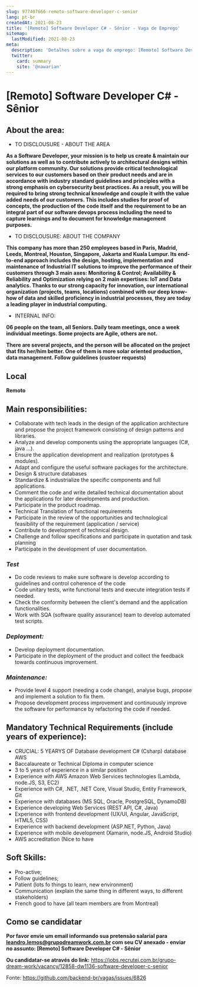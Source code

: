 ```yaml
---
slug: 977407666-remoto-software-developer-c-senior
lang: pt-br
createdAt: 2021-08-23
title: '[Remoto] Software Developer C# - Sênior - Vaga de Emprego'
sitemap:
  lastModified: 2021-08-23
meta:
  description: 'Detalhes sobre a vaga de emprego: [Remoto] Software Developer C# - Sênior'
  twitter:
    card: summary
    site: '@nawarian'
---
```


# [Remoto] Software Developer C# - Sênior

## About the area:

- TO DISCLOUSURE - ABOUT THE AREA

**As a Software Developer, your mission is to help us create & maintain our solutions as well as to contribute actively to architectural designs within our platform community. Our solutions provide critical technological services to our customers based on their product needs and are in accordance with industry standard guidelines and principles with a strong emphasis on cybersecurity best practices. As a result, you will be required to bring strong technical knowledge and couple it with the value added needs of our customers. This includes studies for proof of concepts, the production of the code itself and the requirement to be an integral part of our software devops process including the need to capture learnings and to document for knowledge management purposes.**

- TO DISCLOUSURE: ABOUT THE COMPANY

**This company has more than 250 employees based in Paris, Madrid, Leeds, Montreal, Houston, Singapore, Jakarta and Kuala Lumpur. Its end-to-end approach includes the design, hosting, implementation and maintenance of Industrial IT solutions to improve the performance of their customers through 3 main axes: Monitoring & Control; Availability & Reliability and Optimization relying on 2 main expertises: IoT and Data analytics. Thanks to our strong capacity for innovation, our international organization (projects, teams, locations) combined with our deep know-how of data and skilled proficiency in industrial processes, they are today a leading player in industrial computing.**

- INTERNAL INFO:

**06 people on the team, all Seniors. Daily team meetings, once a week individual meetings. Some projects are Agile, others are not.**

**There are several projects, and the person will be allocated on the project that fits her/him better. One of them is more solar oriented production, data management. Follow guidelines (custoer requests)**

## Local
**Remoto**

## Main responsibilities:

- Collaborate with tech leads in the design of the application architecture and propose the project framework consisting of design patterns and libraries.
- Analyze and develop components using the appropriate languages (C#, java ...).
- Ensure the application development and realization (prototypes & modules).
- Adapt and configure the useful software packages for the architecture.
- Design & structure databases
- Standardize & industrialize the specific components and full applications.
- Comment the code and write detailed technical documentation about the applications for later developments and production.
- Participate in the product roadmap.
- Technical Translation of functional requirements
- Participate in the review of the opportunities and technological feasibility of the requirement (application / service)
- Contribute to development of technical design.
- Challenge and follow specifications and participate in quotation and task planning
- Participate in the development of user documentation.

### _Test_

- Do code reviews to make sure software is develop according to guidelines and control coherence of the code
- Code unitary tests, write functional tests and execute integration tests if needed.
- Check the conformity between the client's demand and the application functionalities.
- Work with SQA (software quality assurance) team to develop automated test scripts.

### _Deployment:_

- Develop deployment documentation.
- Participate in the deployment of the product and collect the feedback towards continuous improvement.

### _Maintenance:_

- Provide level 4 support (needing a code change), analyse bugs, propose and implement a solution to fix them.
- Propose development process improvement and continuously improve the software for performance by refactoring the code if needed.

## Mandatory Technical Requirements (include years of experience):

- CRUCIAL: 5 YEARYS OF Database development C# (Csharp) database AWS
- Baccalaureate or Technical Diploma in computer science
- 3 to 5 years of experience in a similar position
- Experience with AWS Amazon Web Services technologies (Lambda, node.JS, S3, EC2)
- Experience with C#, .NET, .NET Core, Visual Studio, Entity Framework, Git
- Experience with databases (MS SQL, Oracle, PostgreSQL, DynamoDB)
- Experience developing Web Services (REST API, C#, Java)
- Experience with frontend development (UX/UI, Angular, JavaScript, HTML5, CSS)
- Experience with backend development (ASP.NET, Python, Java)
- Experience with mobile development (Xamarin, node.JS, Android Studio)
- AWS accreditation (Nice to have

## Soft Skills:

- Pro-active;
- Follow guidelines;
- Patient (lots fo things to learn, new environment)
- Communication (explain the same thing in different ways, to different stakeholders)
- French good to have (all team members are from Montreal)

## Como se candidatar

**Por favor envie um email informando sua pretensão salarial para leandro.lemos@grupodreamwork.com.br com seu CV anexado - enviar no assunto: [Remoto] Software Developer C# - Sênior**

**Ou candidatar-se através do link:** https://jobs.recrutei.com.br/grupo-dream-work/vacancy/12858-dw1136-software-developer-c-senior

Fonte: https://github.com/backend-br/vagas/issues/6826